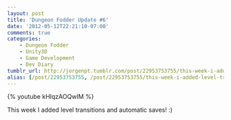 ```yaml
---
layout: post
title: 'Dungeon Fodder Update #6'
date: '2012-05-12T22:21:10-07:00'
comments: true
categories:
    - Dungeon Fodder
    - Unity3D
    - Game Development
    - Dev Diary
tumblr_url: http://jorgenpt.tumblr.com/post/22953753755/this-week-i-added-level-transitions-and-automatic
alias: [/post/22953753755, /post/22953753755/this-week-i-added-level-transitions-and-automatic]
---
```

{% youtube kHIqzAOQwIM %}

This week I added level transitions and automatic saves! :)
